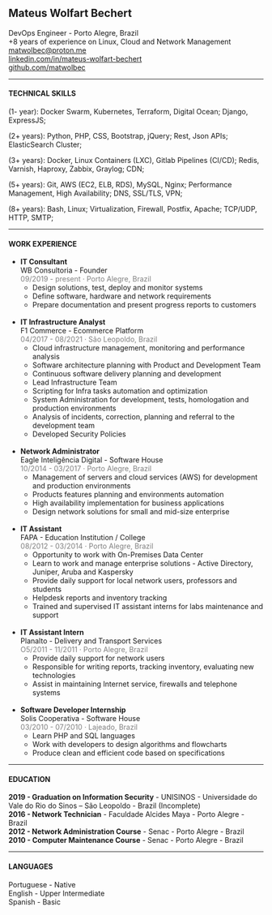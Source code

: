 ## Mateus Wolfart Bechert

DevOps Engineer - Porto Alegre, Brazil  
+8 years of experience on Linux, Cloud and Network Management<br>
<matwolbec@proton.me>  
[linkedin.com/in/mateus-wolfart-bechert](http://linkedin.com/in/mateus-wolfart-bechert)  
[github.com/matwolbec](http://github.com/matwolbec)  

--------

#### TECHNICAL SKILLS

(1- year): Docker Swarm, Kubernetes, Terraform, Digital Ocean; Django, ExpressJS;

(2+ years): Python, PHP, CSS, Bootstrap, jQuery; Rest, Json APIs; ElasticSearch Cluster;

(3+ years): Docker, Linux Containers (LXC), Gitlab Pipelines (CI/CD); Redis, Varnish, Haproxy, Zabbix, Graylog; CDN;

(5+ years): Git, AWS (EC2, ELB, RDS), MySQL, Nginx; Performance Management, High Availability; DNS, SSL/TLS, VPN;

(8+ years): Bash, Linux; Virtualization, Firewall, Postfix, Apache; TCP/UDP, HTTP, SMTP;

--------

#### WORK EXPERIENCE
- **IT Consultant**  
 WB Consultoria - Founder  
  <span style="color: grey; font-size: 14px">09/2019 - present · Porto Alegre, Brazil</span>
  - Design solutions, test, deploy and monitor systems
  - Define software, hardware and network requirements
  - Prepare documentation and present progress reports to customers
  <br><br>
- **IT Infrastructure Analyst**  
  F1 Commerce - Ecommerce Platform  
  <span style="color: grey; font-size: 14px">04/2017 - 08/2021 · São Leopoldo, Brazil</span>
  - Cloud infrastructure management, monitoring and performance analysis
  - Software architecture planning with Product and Development Team
  - Continuous software delivery planning and development
  - Lead Infrastructure Team
  - Scripting for Infra tasks automation and optimization
  - System Administration for development, tests, homologation and production environments
  - Analysis of incidents, correction, planning and referral to the development team
  - Developed Security Policies
  <br><br>
- **Network Administrator**  
  Eagle Inteligência Digital - Software House  
  <span style="color: grey; font-size: 14px">10/2014 - 03/2017 · Porto Alegre, Brazil</span>
  - Management of servers and cloud services (AWS) for development and production environments
  - Products features planning and environments automation
  - High availability implementation for business applications
  - Design network solutions for small and mid-size enterprise
  <br><br>
- **IT Assistant**  
  FAPA - Education Institution / College  
  <span style="color: grey; font-size: 14px">08/2012 - 03/2014 · Porto Alegre, Brazil</span>
  - Opportunity to work with On-Premises Data Center 
  - Learn to work and manage enterprise solutions - Active Directory, Juniper, Aruba and Kaspersky
  - Provide daily support for local network users, professors and students
  - Helpdesk reports and inventory tracking
  - Trained and supervised IT assistant interns for labs maintenance and support
  <br><br>
- **IT Assistant Intern**  
  Planalto - Delivery and Transport Services  
  <span style="color: grey; font-size: 14px">O5/2011 - 11/2011 · Porto Alegre, Brazil</span>
  - Provide daily support for network users
  - Responsible for writing reports, tracking inventory, evaluating new technologies
  - Assist in maintaining Internet service, firewalls and telephone systems
  <br><br>
- **Software Developer Internship**  
Solis Cooperativa - Software House  
  <span style="color: grey; font-size: 14px">03/2010 - 07/2010 · Lajeado, Brazil</span>
  - Learn PHP and SQL languages 
  - Work with developers to design algorithms and flowcharts
  - Produce clean and efficient code based on specifications

---------

#### EDUCATION

**2019 - Graduation on Information Security** - UNISINOS - Universidade do Vale do Rio do Sinos – São Leopoldo - Brazil (Incomplete)  
**2016 - Network Technician** - Faculdade Alcides Maya - Porto Alegre - Brazil  
**2012 - Network Administration Course** - Senac - Porto Alegre - Brazil  
**2010 - Computer Maintenance Course** - Senac - Porto Alegre - Brazil


--------------

#### LANGUAGES

Portuguese - Native  
English - Upper Intermediate  
Spanish - Basic

